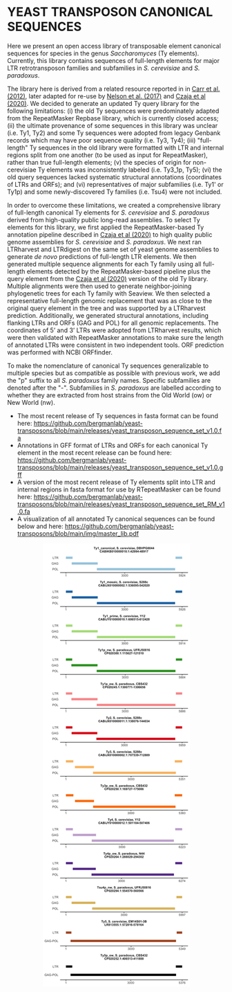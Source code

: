 # **YEAST TRANSPOSON CANONICAL SEQUENCES**

Here we present an open access library of transposable element canonical sequences for species in the genus *Saccharomyces* (Ty elements). Currently, this library contains sequences of full-length elements for major LTR retrotransposon families and subfamilies in *S. cerevisiae* and *S. paradoxus*.

The library here is derived from a related resource reported in in [Carr et al. (2012)](https://journals.plos.org/plosone/article?id=10.1371/journal.pone.0050978), later adapted for re-use by [Nelson et al. (2017)](https://academic.oup.com/g3journal/article/7/8/2763/6031520?login=false) and [Czaja et al (2020)](https://journals.plos.org/plosgenetics/article?id=10.1371/journal.pgen.1008632). We decided to generate an updated Ty query library for the following limitations: (i) the old Ty sequences were predominately adapted from the RepeatMasker Repbase library, which is currently closed access; (ii) the ultimate provenance of some sequences in this library was unclear (i.e. Ty1, Ty2) and some Ty sequences were adopted from legacy Genbank records which may have poor sequence quality (i.e. Ty3, Ty4); (iii) "full-length" Ty sequences in the old library were formatted with LTR and internal regions split from one another (to be used as input for RepeatMasker), rather than true full-length elements; (v) the species of origin for non-cerevisiae Ty elements was inconsistently labeled (i.e. Ty3_1p, Ty5); (vi) the old query sequences lacked systematic structural annotations (coordinates of LTRs and ORFs); and (vi) representatives of major subfamilies (i.e. Ty1' or Ty1p) and some newly-discovered Ty families (i.e. Tsu4) were not included.

In order to overcome these limitations, we created a comprehensive library of full-length canonical Ty elements for *S. cerevisiae* and *S. paradoxus* derived from high-quality public long-read assemblies. To select Ty elements for this library, we first applied the RepeatMasker-based Ty annotation pipeline described in [Czaja et al (2020)](https://journals.plos.org/plosgenetics/article?id=10.1371/journal.pgen.1008632) to high quality public genome assemblies for *S. cerevisiae* and *S. paradoxus*. We next ran LTRharvest and LTRdigest on the same set of yeast genome assemblies to generate *de novo* predictions of full-length LTR elements. We then generated multiple sequence alignments for each Ty family using all full-length elements detected by the RepeatMasker-based pipeline plus the query element from the [Czaja et al (2020)](https://journals.plos.org/plosgenetics/article?id=10.1371/journal.pgen.1008632) version of the old Ty library. Multiple alignments were then used to generate neighbor-joining phylogenetic trees for each Ty family with Seaview. We then selected a representative full-length genomic replacement that was as close to the original query element in the tree and was supported by a LTRharvest prediction. Additionally, we generated structural annotations, including flanking LTRs and ORFs (GAG and POL) for all genomic replacements. The coordinates of 5’ and 3’ LTRs were adopted from LTRharvest results, which were then validated with RepeatMasker annotations to make sure the length of annotated LTRs were consistent in two independent tools. ORF prediction was performed with NCBI ORFfinder.

To make the nomenclature of canonical Ty sequences generalizable to multiple species but as compatible as possible with previous work, we add the "p" suffix to all *S. paradoxus* family names. Specific subfamilies are denoted after the "-". Subfamilies in *S. paradoxus* are labelled according to whether they are extracted from host strains from the Old World (ow) or New World (nw).

- The most recent release of Ty sequences in fasta format can be found here: https://github.com/bergmanlab/yeast-transposons/blob/main/releases/yeast_transposon_sequence_set_v1.0.fa
- Annotations in GFF format of LTRs and ORFs for each canonical Ty element in the most recent release can be found here: https://github.com/bergmanlab/yeast-transposons/blob/main/releases/yeast_transposon_sequence_set_v1.0.gff
- A version of the most recent release of Ty elements split into LTR and internal regions in fasta format for use by RTepeatMasker can be found here: https://github.com/bergmanlab/yeast-transposons/blob/main/releases/yeast_transposon_sequence_set_RM_v1.0.fa
- A visualization of all annotated Ty canonical sequences can be found below and here: https://github.com/bergmanlab/yeast-transposons/blob/main/img/master_lib.pdf

<p align="center">
    <img src="https://github.com/bergmanlab/yeast-transposons/blob/main/img/master_lib.jpg?raw=true" alt="Ty library"/>
</p>
